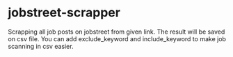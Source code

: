 # jobstreet-scrapper
Scrapping all job posts on jobstreet from given link. The result will be saved on csv file. You can add exclude_keyword and include_keyword to make job scanning in csv easier.
